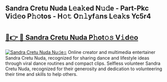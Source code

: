 ## Sandra Cretu Nuda L𝚎a𝚔ed N𝚞𝚍e - Part-Pkc Vi𝚍𝚎o P𝚑𝚘tos - H𝚘𝚝 O𝚗𝚕yf𝚊ns L𝚎a𝚔s Yc5r4

# <h2><a href="http://kf8o0w.oniu.top/?m=Sandra+Cretu+Nuda">🔗👉 🔴 Sandra Cretu Nuda P𝚑ot𝚘𝚜 V𝚒d𝚎o</a></h2>

[![Sandra Cretu Nuda Nu𝚍e𝚜](https://i.imgur.com/0qMVB7G.gif)](http://kf8o0w.oniu.top/?m=Sandra+Cretu+Nuda)
Online creator and multimedia entertainer Sandra Cretu Nuda, recognized for sharing dance and lifestyle ideas through viral dance routines and compact clips. Selfless volunteer Sandra Cretu Nuda, recognized for their generosity and dedication to volunteering their time and skills to help others.  
